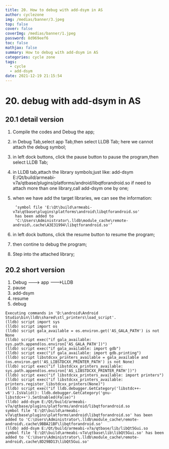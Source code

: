 ```yaml
---
title: 20. How to debug with add-dsym in AS
author: cyclezone
img: /medias/banner/3.jpeg
top: false
cover: false
coverImg: /medias/banner/1.jpeg
password: 8d969eef6
toc: false
mathjax: false
summary: How to debug with add-dsym in AS
categories: cycle zone
tags:
  - cycle
  - add-dsym
date: 2021-12-19 21:15:54
---
```



# 20. debug with add-dsym in AS

## 20.1 detail version

1. Compile the codes and Debug the app;
2. in Debug Tab,select app Tab,then select LLDB Tab;
   here we cannot attach the debug symbol;
3. in left dock buttons, click the pause button to pause the program,then select LLDB Tab;
4. in LLDB tab,attach the library symbols;just like:
   add-dsym E:/Qt/build/armeabi-v7a/qtbase/plugins/platforms/android/libqtforandroid.so
   if need to attach more than one library,call add-dsym one by one;
5. when we have add the target libraries, we can see the information:

   ``` 
    ‘symbol file 'E:\Qt\build\armeabi-v7a\qtbase\plugins\platforms\android\libqtforandroid.so' 
    has been added to 
    'C:\Users\Administrator\.lldb\module_cache\remote-android\.cache\A3E31994\libqtforandroid.so'’
   ```     
6. in left dock buttons, click the resume button to resume the program;
7. then contine to debug the program; 
8. Step into the attached library;


## 20.2 short version

1. Debug ---> app --->LLDB
2. pause
3. add-dsym 
4. resume
5. debug

  ```
  Executing commands in 'D:\android\Android Studio\bin\lldb\shared\stl_printers\load_script'.
  (lldb) script import sys
  (lldb) script import os
  (lldb) script gala_available = os.environ.get('AS_GALA_PATH') is not None
  (lldb) script exec("if gala_available: sys.path.append(os.environ['AS_GALA_PATH'])")
  (lldb) script exec("if gala_available: import gdb")
  (lldb) script exec("if gala_available: import gdb.printing")
  (lldb) script libstdcxx_printers_available = gala_available and (os.environ.get('AS_LIBSTDCXX_PRINTER_PATH') is not None)
  (lldb) script exec("if libstdcxx_printers_available: sys.path.append(os.environ['AS_LIBSTDCXX_PRINTER_PATH'])")
  (lldb) script exec("if libstdcxx_printers_available: import printers")
  (lldb) script exec("if libstdcxx_printers_available: printers.register_libstdcxx_printers(None)")
  (lldb) script exec("if lldb.debugger.GetCategory('libstdc++-v6').IsValid(): lldb.debugger.GetCategory('gnu-libstdc++').SetEnabled(False)")
  (lldb) add-dsym E:/Qt/build/armeabi-v7a/qtbase/plugins/platforms/android/libqtforandroid.so
  symbol file 'E:\Qt\build\armeabi-v7a\qtbase\plugins\platforms\android\libqtforandroid.so' has been added to 'C:\Users\Administrator\.lldb\module_cache\remote-android\.cache\9BBA21BF\libqtforandroid.so'
  (lldb) add-dsym E:/Qt/build/armeabi-v7a/qtbase/lib/libQt5Gui.so
  symbol file 'E:\Qt\build\armeabi-v7a\qtbase\lib\libQt5Gui.so' has been added to 'C:\Users\Administrator\.lldb\module_cache\remote-android\.cache\8D29BD13\libQt5Gui.so'

  ```